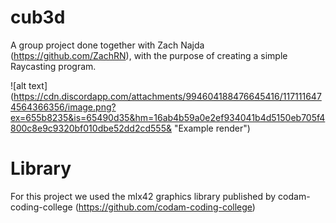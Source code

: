 # cub3d
A group project done together with Zach Najda (https://github.com/ZachRN), with the purpose of creating a simple Raycasting program.

![alt text] (https://cdn.discordapp.com/attachments/994604188476645416/1171116474564366356/image.png?ex=655b8235&is=65490d35&hm=16ab4b59a0e2ef934041b4d5150eb705f4800c8e9c9320bf010dbe52dd2cd555& "Example render")

# Library
For this project we used the mlx42 graphics library published by codam-coding-college (https://github.com/codam-coding-college)


